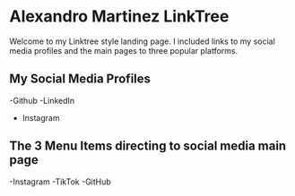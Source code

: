 # Alexandro Martinez LinkTree

Welcome to my Linktree style landing page. I included links to my social media profiles and the main pages to three popular platforms.

## My Social Media Profiles
-Github
-LinkedIn
- Instagram

## The 3 Menu Items directing to social media main page
-Instagram
-TikTok
-GitHub

